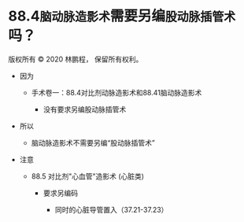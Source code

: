 # 88.4`脑动脉造影术`需要另编`股动脉插管术`吗？

版权所有 © 2020 林鹏程， 保留所有权利。

- 因为

  - 手术卷一：88.4对比剂动脉造影术和88.41脑动脉造影术
  
    - 没有要求另编股动脉插管术
    
- 所以

  - 脑动脉造影术不需要另编“股动脉插管术”
  

- 注意

  - 88.5  对比剂"心血管"造影术 (心脏类)
  
    - 要求另编码
    
      - 同时的心脏导管置入（37.21-37.23） 

